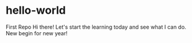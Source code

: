 # hello-world
First Repo
Hi there! Let's start the learning today and see what I can do.
New begin for new year!
